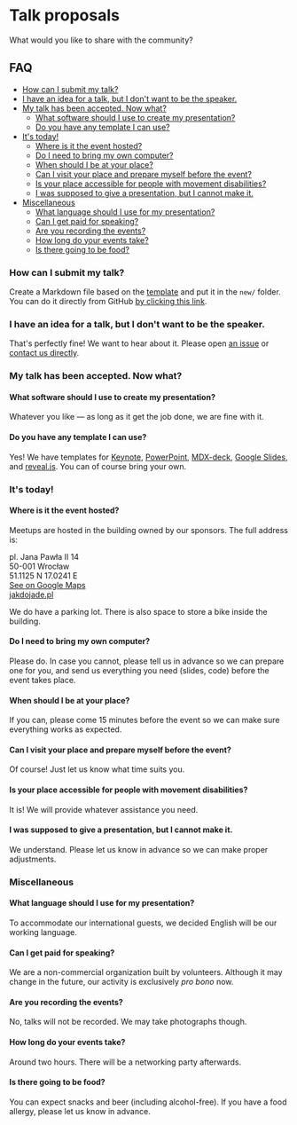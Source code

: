 # Talk proposals

What would you like to share with the community?

## FAQ

<!-- TOC depthFrom:3 depthTo:4 -->

- [How can I submit my talk?](#how-can-i-submit-my-talk)
- [I have an idea for a talk, but I don't want to be the speaker.](#i-have-an-idea-for-a-talk-but-i-dont-want-to-be-the-speaker)
- [My talk has been accepted. Now what?](#my-talk-has-been-accepted-now-what)
  - [What software should I use to create my presentation?](#what-software-should-i-use-to-create-my-presentation)
  - [Do you have any template I can use?](#do-you-have-any-template-i-can-use)
- [It's today!](#its-today)
  - [Where is it the event hosted?](#where-is-it-the-event-hosted)
  - [Do I need to bring my own computer?](#do-i-need-to-bring-my-own-computer)
  - [When should I be at your place?](#when-should-i-be-at-your-place)
  - [Can I visit your place and prepare myself before the event?](#can-i-visit-your-place-and-prepare-myself-before-the-event)
  - [Is your place accessible for people with movement disabilities?](#is-your-place-accessible-for-people-with-movement-disabilities)
  - [I was supposed to give a presentation, but I cannot make it.](#i-was-supposed-to-give-a-presentation-but-i-cannot-make-it)
- [Miscellaneous](#miscellaneous)
  - [What language should I use for my presentation?](#what-language-should-i-use-for-my-presentation)
  - [Can I get paid for speaking?](#can-i-get-paid-for-speaking)
  - [Are you recording the events?](#are-you-recording-the-events)
  - [How long do your events take?](#how-long-do-your-events-take)
  - [Is there going to be food?](#is-there-going-to-be-food)

<!-- /TOC -->

### How can I submit my talk?

Create a Markdown file based on the [template](.drafts/TEMPLATE.md) and put it in the `new/`
folder.  
You can do it directly from GitHub
[by clicking this link](https://github.com/WrocTypeScript/talk-proposals/new/master?filename=new/my-talk-title.md&message=Initial%20draft&value=---%0D%0AYour+name%3A%0D%0ATarget+audience+%28beginner%2Fintermediate%2Fadvanced%29%3A%0D%0AEstimated+duration%3A%0D%0ATags%3A%0D%0A---%0D%0A%0D%0A%23+%28Title+of+your+talk%29%0D%0A%0D%0A%3C%21--+If+you+need+a+Table+of+Contents%2C+put+it+between+these+tags.+--%3E%0D%0A%3C%21--+TOC+depthFrom%3A2+depthTo%3A3+--%3E%0D%0A%0D%0A%3C%21--+%2FTOC+--%3E%0D%0A%0D%0A%23%23+The+talk%0D%0A%0D%0A%23%23%23+Summary%0D%0A%0D%0A%3C%21--+One-sentence+description+of+what+are+you+going+to+present.+--%3E%0D%0A%0D%0A%23%23%23+Format%0D%0A%0D%0A%3C%21--+Is+it+a+case+study%2C+a+live+coding+session%2C+a+workshop+or+something+else%3F+--%3E%0D%0A%0D%0A%23%23%23+Full+description%0D%0A%0D%0A%3C%21--+Be+as+verbose+as+you+like.+--%3E%0D%0A%0D%0A%23%23+You%0D%0A%0D%0A%23%23%23+How+would+you+like+to+be+announced%3F%0D%0A%0D%0A%3C%21--+A+few+words+about+yourself.+We+want+to+announce+you+properly%21+--%3E%0D%0A%0D%0A%23%23%23+Would+you+be+willing+to+have+a+Q%2FA+session+after+the+talk%3F%0D%0A%0D%0A%23%23%23+Is+there+anything+we+can+help+you+with%3F%0D%0A%0D%0A%3C%21--+Do+you+need+assistance+of+any+kind%3F+--%3E%0D%0A).

### I have an idea for a talk, but I don't want to be the speaker.

That's perfectly fine! We want to hear about it. Please open
[an issue](https://github.com/WrocTypeScript/talk-proposals/issues/new?title=Idea%20for%20a%20talk)
or [contact us directly](mailto:hello@typescript.community?subject=Idea%20for%20a%20talk).

### My talk has been accepted. Now what?

#### What software should I use to create my presentation?

Whatever you like — as long as it get the job done, we are fine with it.

#### Do you have any template I can use?

Yes! We have templates for [Keynote](), [PowerPoint](), [MDX-deck](), [Google Slides](), and
[reveal.js](). You can of course bring your own.

### It's today!

#### Where is it the event hosted?

Meetups are hosted in the building owned by our sponsors. The full address is:

pl. Jana Pawła II 14  
50-001 Wrocław  
51.1125 N 17.0241 E  
[See on Google Maps](https://www.google.com/maps/dir//51.1125,17.0241944/@51.1125,17.0220057,17z/data=!4m10!1m7!3m6!1s0x0:0x0!2zNTHCsDA2JzQ1LjAiTiAxN8KwMDEnMjcuMSJF!3b1!8m2!3d51.1125!4d17.0242!4m1!3e2)  
[jakdojade.pl](https://jakdojade.pl/wroclaw/trasa/?tn=Plac%20Jana%20Paw%C5%82a%20II%14)

We do have a parking lot. There is also space to store a bike inside the building.

#### Do I need to bring my own computer?

Please do. In case you cannot, please tell us in advance so we can prepare one for you, and send us
everything you need (slides, code) before the event takes place.

#### When should I be at your place?

If you can, please come 15 minutes before the event so we can make sure everything works as
expected.

#### Can I visit your place and prepare myself before the event?

Of course! Just let us know what time suits you.

#### Is your place accessible for people with movement disabilities?

It is! We will provide whatever assistance you need.

#### I was supposed to give a presentation, but I cannot make it.

We understand. Please let us know in advance so we can make proper adjustments.

### Miscellaneous

#### What language should I use for my presentation?

To accommodate our international guests, we decided English will be our working language.

#### Can I get paid for speaking?

We are a non-commercial organization built by volunteers. Although it may change in the future, our
activity is exclusively _pro bono_ now.

#### Are you recording the events?

No, talks will not be recorded. We may take photographs though.

#### How long do your events take?

Around two hours. There will be a networking party afterwards.

#### Is there going to be food?

You can expect snacks and beer (including alcohol-free). If you have a food allergy, please let us
know in advance.
